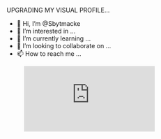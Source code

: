 UPGRADING MY VISUAL PROFILE...
- 👋 Hi, I’m @Sbytmacke
- 👀 I’m interested in ...
- 🌱 I’m currently learning ...
- 💞️ I’m looking to collaborate on ...
- 📫 How to reach me ...

<!---
Sbytmacke/Sbytmacke is a ✨ special ✨ repository because its `README.md` (this file) appears on your GitHub profile.
You can click the Preview link to take a look at your changes.
--->

<figure><embed src="https://wakatime.com/share/@c8c9e80a-05ec-4350-bf2e-c6c38ca30b85/e55c07a2-73e0-418c-8838-907be96adb9e.svg"></embed></figure>

